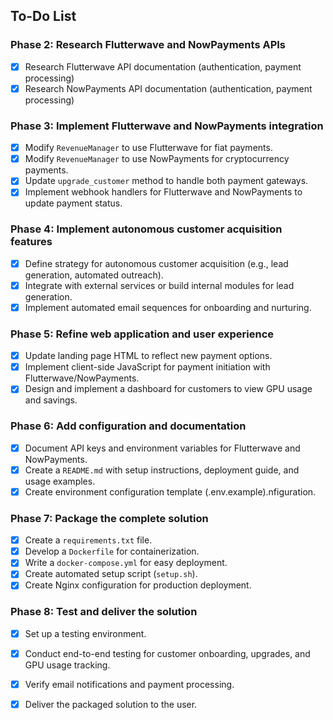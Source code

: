 ## To-Do List

### Phase 2: Research Flutterwave and NowPayments APIs
- [x] Research Flutterwave API documentation (authentication, payment processing)
- [x] Research NowPayments API documentation (authentication, payment processing)

### Phase 3: Implement Flutterwave and NowPayments integration
- [x] Modify `RevenueManager` to use Flutterwave for fiat payments.
- [x] Modify `RevenueManager` to use NowPayments for cryptocurrency payments.
- [x] Update `upgrade_customer` method to handle both payment gateways.
- [x] Implement webhook handlers for Flutterwave and NowPayments to update payment status.

### Phase 4: Implement autonomous customer acquisition features
- [x] Define strategy for autonomous customer acquisition (e.g., lead generation, automated outreach).
- [x] Integrate with external services or build internal modules for lead generation.
- [x] Implement automated email sequences for onboarding and nurturing.

### Phase 5: Refine web application and user experience
- [x] Update landing page HTML to reflect new payment options.
- [x] Implement client-side JavaScript for payment initiation with Flutterwave/NowPayments.
- [x] Design and implement a dashboard for customers to view GPU usage and savings.
### Phase 6: Add configuration and documentation
- [x] Document API keys and environment variables for Flutterwave and NowPayments.
- [x] Create a `README.md` with setup instructions, deployment guide, and usage examples.
- [x] Create environment configuration template (.env.example).nfiguration.

### Phase 7: Package the complete solution
- [x] Create a `requirements.txt` file.
- [x] Develop a `Dockerfile` for containerization.
- [x] Write a `docker-compose.yml` for easy deployment.
- [x] Create automated setup script (`setup.sh`).
- [x] Create Nginx configuration for production deployment.

### Phase 8: Test and deliver the solution
- [x] Set up a testing environment.
- [x] Conduct end-to-end testing for customer onboarding, upgrades, and GPU usage tracking.
- [x] Verify email notifications and payment processing.
- [x] Deliver the packaged solution to the user.

